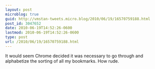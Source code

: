 ```yaml
---
layout: post
microblog: true
guid: http://vmstan-tweets.micro.blog/2010/06/19/16570759188.html
post_id: 3047652
date: 2010-06-19T14:52:26-0600
lastmod: 2010-06-19T14:52:26-0600
type: post
url: /2010/06/19/16570759188.html
---
```

It would seem Chrome decided it was necessary to go through and alphabetize the sorting of all my bookmarks. How rude.
